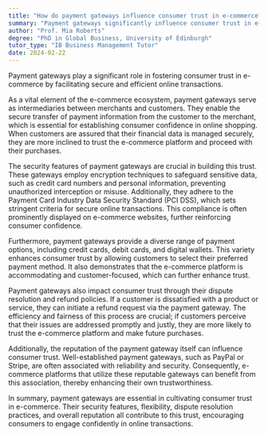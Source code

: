 ```yaml
---
title: "How do payment gateways influence consumer trust in e-commerce?"
summary: "Payment gateways significantly influence consumer trust in e-commerce by ensuring secure and efficient online transactions."
author: "Prof. Mia Roberts"
degree: "PhD in Global Business, University of Edinburgh"
tutor_type: "IB Business Management Tutor"
date: 2024-02-22
---
```


Payment gateways play a significant role in fostering consumer trust in e-commerce by facilitating secure and efficient online transactions.

As a vital element of the e-commerce ecosystem, payment gateways serve as intermediaries between merchants and customers. They enable the secure transfer of payment information from the customer to the merchant, which is essential for establishing consumer confidence in online shopping. When customers are assured that their financial data is managed securely, they are more inclined to trust the e-commerce platform and proceed with their purchases.

The security features of payment gateways are crucial in building this trust. These gateways employ encryption techniques to safeguard sensitive data, such as credit card numbers and personal information, preventing unauthorized interception or misuse. Additionally, they adhere to the Payment Card Industry Data Security Standard (PCI DSS), which sets stringent criteria for secure online transactions. This compliance is often prominently displayed on e-commerce websites, further reinforcing consumer confidence.

Furthermore, payment gateways provide a diverse range of payment options, including credit cards, debit cards, and digital wallets. This variety enhances consumer trust by allowing customers to select their preferred payment method. It also demonstrates that the e-commerce platform is accommodating and customer-focused, which can further enhance trust.

Payment gateways also impact consumer trust through their dispute resolution and refund policies. If a customer is dissatisfied with a product or service, they can initiate a refund request via the payment gateway. The efficiency and fairness of this process are crucial; if customers perceive that their issues are addressed promptly and justly, they are more likely to trust the e-commerce platform and make future purchases.

Additionally, the reputation of the payment gateway itself can influence consumer trust. Well-established payment gateways, such as PayPal or Stripe, are often associated with reliability and security. Consequently, e-commerce platforms that utilize these reputable gateways can benefit from this association, thereby enhancing their own trustworthiness.

In summary, payment gateways are essential in cultivating consumer trust in e-commerce. Their security features, flexibility, dispute resolution practices, and overall reputation all contribute to this trust, encouraging consumers to engage confidently in online transactions.
    